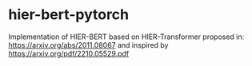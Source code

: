 # hier-bert-pytorch
Implementation of HIER-BERT based on  HIER-Transformer proposed in: https://arxiv.org/abs/2011.08067 and inspired by https://arxiv.org/pdf/2210.05529.pdf
